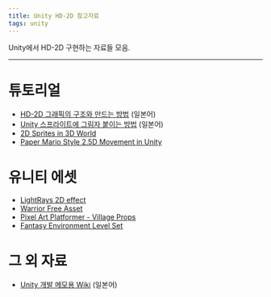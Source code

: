 ```yaml
---
title: Unity HD-2D 참고자료
tags: unity
---
```


Unity에서 HD-2D 구현하는 자료들 모음.

<!-- more -->

---


# 튜토리얼
* [HD-2D 그래픽의 구조와 만드는 방법](https://www.youtube.com/watch?v=YGY6p-cnb08) (일본어)
* [Unity 스프라이트에 그림자 붙이는 방법](https://sleepygamersmemo.blogspot.com/2017/07/unity-sprites-shadow.html) (일본어)
* [2D Sprites in 3D World](https://www.youtube.com/watch?v=FjJJ_I9zqJo)
* [Paper Mario Style 2.5D Movement in Unity](https://www.youtube.com/watch?v=6obBCWLH1GI)


# 유니티 에셋
* [LightRays 2D effect](https://assetstore.unity.com/packages/vfx/shaders/lightrays-2d-effect-103506)
* [Warrior Free Asset](https://assetstore.unity.com/packages/2d/characters/warrior-free-asset-195707)
* [Pixel Art Platformer - Village Props](https://assetstore.unity.com/packages/2d/environments/pixel-art-platformer-village-props-166114)
* [Fantasy Environment Level Set](https://assetstore.unity.com/packages/3d/environments/fantasy/fantasy-environment-level-set-18598)

# 그 외 자료
* [Unity 개발 메모용 Wiki](https://seesaawiki.jp/mod_memo/d/HD-2D%C9%F7%B0%EC%BB%FE%A5%E1%A5%E2) (일본어)
